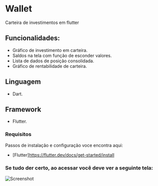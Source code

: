 # Wallet
Carteira de investimentos em flutter

## Funcionalidades:

* Gráfico de investimento em carteira.
* Saldos na tela com função de esconder valores.
* Lista de dados de posição consolidada.
* Gráfico de rentabilidade de carteira.

## Linguagem 

* Dart.

## Framework

 * Flutter.
 
 ### Requisitos
 
 Passos de instalação e configuração voce encontra aqui:
 * [Flutter]https://flutter.dev/docs/get-started/install

 ### Se tudo der certo, ao acessar você deve ver a seguinte tela:
 ![Screenshot]()
